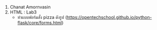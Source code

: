 1. Chanat Amornvasin
2. HTML : Lab3
    - ทำแบบฟอร์มสั่ง pizza ดังรูป  (https://opentechschool.github.io/python-flask/core/forms.html)